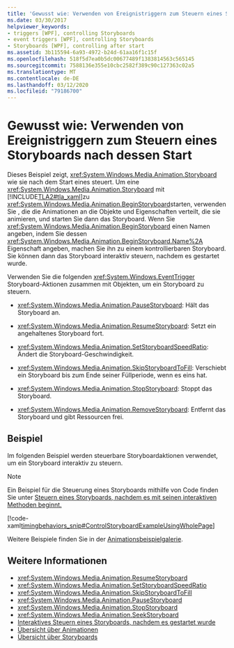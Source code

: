 ```yaml
---
title: 'Gewusst wie: Verwenden von Ereignistriggern zum Steuern eines Storyboards nach dessen Start'
ms.date: 03/30/2017
helpviewer_keywords:
- triggers [WPF], controlling Storyboards
- event triggers [WPF], controlling Storyboards
- Storyboards [WPF], controlling after start
ms.assetid: 3b115594-6a93-4972-b24d-61aa16f1c15f
ms.openlocfilehash: 518f5d7ea0b5dc00677489f1383814563c565145
ms.sourcegitcommit: 7588136e355e10cbc2582f389c90c127363c02a5
ms.translationtype: MT
ms.contentlocale: de-DE
ms.lasthandoff: 03/12/2020
ms.locfileid: "79186700"
---
```

# <a name="how-to-use-event-triggers-to-control-a-storyboard-after-it-starts"></a>Gewusst wie: Verwenden von Ereignistriggern zum Steuern eines Storyboards nach dessen Start

Dieses Beispiel zeigt, <xref:System.Windows.Media.Animation.Storyboard> wie sie nach dem Start eines steuert. Um eine <xref:System.Windows.Media.Animation.Storyboard> mit [!INCLUDE[TLA2#tla_xaml](../../../../includes/tla2sharptla-xaml-md.md)]zu <xref:System.Windows.Media.Animation.BeginStoryboard>starten, verwenden Sie , die die Animationen an die Objekte und Eigenschaften verteilt, die sie animieren, und starten Sie dann das Storyboard. Wenn Sie <xref:System.Windows.Media.Animation.BeginStoryboard> einen Namen angeben, indem Sie dessen <xref:System.Windows.Media.Animation.BeginStoryboard.Name%2A> Eigenschaft angeben, machen Sie ihn zu einem kontrollierbaren Storyboard. Sie können dann das Storyboard interaktiv steuern, nachdem es gestartet wurde.

Verwenden Sie die folgenden <xref:System.Windows.EventTrigger> Storyboard-Aktionen zusammen mit Objekten, um ein Storyboard zu steuern.

- <xref:System.Windows.Media.Animation.PauseStoryboard>: Hält das Storyboard an.

- <xref:System.Windows.Media.Animation.ResumeStoryboard>: Setzt ein angehaltenes Storyboard fort.

- <xref:System.Windows.Media.Animation.SetStoryboardSpeedRatio>: Ändert die Storyboard-Geschwindigkeit.

- <xref:System.Windows.Media.Animation.SkipStoryboardToFill>: Verschiebt ein Storyboard bis zum Ende seiner Füllperiode, wenn es eins hat.

- <xref:System.Windows.Media.Animation.StopStoryboard>: Stoppt das Storyboard.

- <xref:System.Windows.Media.Animation.RemoveStoryboard>: Entfernt das Storyboard und gibt Ressourcen frei.

## <a name="example"></a>Beispiel

Im folgenden Beispiel werden steuerbare Storyboardaktionen verwendet, um ein Storyboard interaktiv zu steuern.

> [!NOTE]
> Ein Beispiel für die Steuerung eines Storyboards mithilfe von Code finden Sie unter [Steuern eines Storyboards, nachdem es mit seinen interaktiven Methoden beginnt.](how-to-control-a-storyboard-after-it-starts.md)

[!code-xaml[timingbehaviors_snip#ControlStoryboardExampleUsingWholePage](~/samples/snippets/csharp/VS_Snippets_Wpf/timingbehaviors_snip/CSharp/ControlStoryboardExample.xaml#controlstoryboardexampleusingwholepage)]

Weitere Beispiele finden Sie in der [Animationsbeispielgalerie](https://github.com/Microsoft/WPF-Samples/tree/master/Animation/AnimationExamples).

## <a name="see-also"></a>Weitere Informationen

- <xref:System.Windows.Media.Animation.ResumeStoryboard>
- <xref:System.Windows.Media.Animation.SetStoryboardSpeedRatio>
- <xref:System.Windows.Media.Animation.SkipStoryboardToFill>
- <xref:System.Windows.Media.Animation.PauseStoryboard>
- <xref:System.Windows.Media.Animation.StopStoryboard>
- <xref:System.Windows.Media.Animation.SeekStoryboard>
- [Interaktives Steuern eines Storyboards, nachdem es gestartet wurde](how-to-control-a-storyboard-after-it-starts.md)
- [Übersicht über Animationen](animation-overview.md)
- [Übersicht über Storyboards](storyboards-overview.md)
